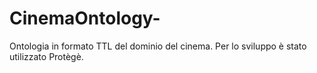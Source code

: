 # CinemaOntology-
Ontologia in formato TTL del dominio del cinema. Per lo sviluppo è stato utilizzato Protègè.
